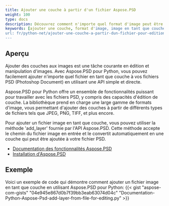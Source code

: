 ```yaml
---
title: Ajouter une couche à partir d'un fichier Aspose.PSD
weight: 100
type: docs
description: Découvrez comment n'importe quel format d'image peut être utilisé comme une couche dans Aspose.PSD.
keywords: [ajouter une couche, format d'image, image en tant que couche, édition de couche, api psd, python, exemple de code]
url: fr/python-net/ajouter-une-couche-a-partir-dun-fichier-pour-edition/
---
```


## **Aperçu**

Ajouter des couches aux images est une tâche courante en édition et manipulation d'images. Avec Aspose.PSD pour Python, vous pouvez facilement ajouter n'importe quel fichier en tant que couche à vos fichiers PSD (Photoshop Document) en utilisant une API simple et directe.

Aspose.PSD pour Python offre un ensemble de fonctionnalités puissant pour travailler avec les fichiers PSD, y compris des capacités d'édition de couche. La bibliothèque prend en charge une large gamme de formats d'image, vous permettant d'ajouter des couches à partir de différents types de fichiers tels que JPEG, PNG, TIFF, et plus encore.

Pour ajouter un fichier image en tant que couche, vous pouvez utiliser la méthode 'add_layer' fournie par l'API Aspose.PSD. Cette méthode accepte le chemin du fichier image en entrée et le convertit automatiquement en une couche qui peut être ajoutée à votre fichier PSD.

<div class="code-sample">
    <ul class="link-list">
        <li class="link-item"><a href="https://docs.aspose.com/psd/python-net/features/">Documentation des fonctionnalités Aspose.PSD</a></li>
        <li class="link-item"><a href="https://docs.aspose.com/psd/python-net/installation/">Installation d'Aspose.PSD</a></li>
    </ul>
</div>

## **Exemple**
Voici un exemple de code qui démontre comment ajouter un fichier image en tant que couche en utilisant Aspose.PSD pour Python:
{{< gist "aspose-com-gists" "04e945e867d0b7f39bb3eab63074d04c" "Documentation-Python-Aspose-Psd-add-layer-from-file-for-editing.py" >}}
